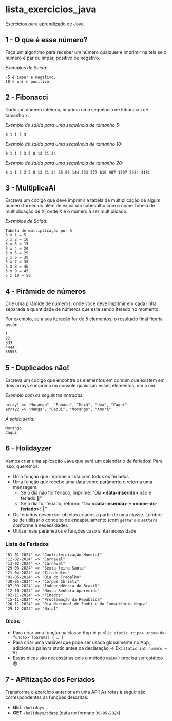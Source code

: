 # lista_exercicios_java
Exercícios para aprendizado de Java.

## 1 - O que é esse número?

Faça um algoritmo para receber um número qualquer e imprimir na tela se o número é par ou ímpar, positivo ou negativo.

*Exemplos de Saída:*
```
-5 é ímpar e negativo.
10 é par e positivo.
```

## 2 - Fibonacci

Dado um número inteiro x, imprima uma sequência de Fibonacci de tamanho x.

*Exemplo de saída para uma sequência de tamanho 5:*
```
0 1 1 2 3
```

*Exemplo de saída para uma sequência de tamanho 10:*
```
0 1 1 2 3 5 8 13 21 34
```

*Exemplo de saída para uma sequência de tamanho 20:*
```
0 1 1 2 3 5 8 13 21 34 55 89 144 233 377 610 987 1597 2584 4181
```

## 3 - MultiplicaAí

Escreva um código que deve imprimir a tabela de multiplicação de algum número fornecido além de exibir um cabeçalho com o nome Tabela de multiplicação de X, onde X é o número a ser multiplicado.

*Exemplos de Saída:*
```
Tabela de multiplicação por 5
5 x 1 = 5
5 x 2 = 10
5 x 3 = 15
5 x 4 = 20
5 x 5 = 25
5 x 6 = 30
5 x 7 = 35
5 x 8 = 40
5 x 9 = 45
5 x 10 = 50
```

## 4 - Pirâmide de números

Crie uma pirâmide de números, onde você deve imprimir em cada linha separada a quantidade de números que está sendo iterado no momento. 

Por exemplo, se a sua iteração for de 5 elementos, o resultado final ficaria assim:
```
1
22
333
4444
55555
```

## 5 - Duplicados não!

Escreva um código que encontre os elementos em comum que existem em dois arrays e imprima no console quais são esses elementos, um a um.

*Exemplo com as seguintes entradas:*
```
array1 => "Morango", "Banana", "Maçã", "Uva", "Caqui"
array2 => "Manga", "Caqui", "Morango", "Amora"
```
*A saída seria:*
```
Morango
Caqui
```

## 6 - Holidayzer

Vamos criar uma aplicação Java que será um calendário de feriados! Para isso, queremos:

- Uma função que imprime a lista com todos os feriados
- Uma função que recebe uma data como parâmerto e retorna uma mensagem.
    - Se o dia não for feriado, imprime: “Dia **\<data-inserida>** não é feriado 🥲”
    - Se o dia for feriado, retorna: “Dia **\<data-inserida>** é **\<nome-do-feriado>**! 🎉”
- Os feriados devem ser objetos criados a partir de uma classe. Lembre-se de utilizar o conceito de encapsulamento (com `getters` e `setters` conforme a necessidade).
- Utilize mais parâmetros e funções caso sinta necessidade.

### Lista de Feriados
```
"01-01-2024" => "Confraternização Mundial"
"12-02-2024" => "Carnaval"
"13-02-2024" => "Carnaval"
"29-03-2024" => "Sexta-feira Santa"
"21-04-2024" => "Tiradentes"
"01-05-2024" => "Dia do Trabalho"
"30-05-2024" => "Corpus Christi"
"07-09-2024" => "Independência do Brasil"
"12-10-2024" => "Nossa Senhora Aparecida"
"02-11-2024" => "Finados"
"15-11-2024" => "Proclamação da República"
"20-11-2024" => "Dia Nacional de Zumbi e da Consciência Negra"
"25-12-2024" => "Natal"
```

### Dicas
- Para criar uma função na classe App ⇒ `public static <tipo> <nome-da-funcao> (params) { … }`
- Para criar uma variável que pode ser usada globalmente no App, adicione a palavra static antes da declaração ⇒ Ex: `static int numero = 5;`
- Essas dicas são necessárias pois o método `main()` precisa ser estático 😄

## 7 - APItização dos Feriados

Transforme o exercício anterior em uma API! As rotas à seguir são correspondentes às funções descritas:
- **GET** `/holidays`
- **GET** `/holidays/:date` (data no formato `30-05-2024`)